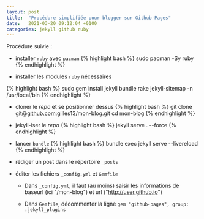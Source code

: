 ```yaml
---
layout: post
title:  "Procédure simplifiée pour blogger sur Github-Pages"
date:   2021-03-20 09:12:04 +0100
categories: jekyll github ruby
---
```


Procédure suivie :

  - installer `ruby` avec `pacman`
{% highlight bash %}
sudo pacman -Sy ruby
{% endhighlight %}

  - installer les modules `ruby` nécessaires

{% highlight bash %}
sudo gem install jekyll bundle rake jekyll-sitemap -n /usr/local/bin
{% endhighlight %}

  - cloner le *repo* et se positionner dessus
{% highlight bash %}
git clone git@github.com:gilles13/mon-blog.git
cd mon-blog
{% endhighlight %}

  - jekyll-iser le *repo*
{% highlight bash %}
jekyll serve . --force
{% endhighlight %}

  - lancer `bundle`
{% highlight bash %}
bundle exec jekyll serve --livereload
{% endhighlight %}

  - rédiger un post dans le répertoire `_posts`

  - éditer les fichiers `_config.yml` et `Gemfile`

    + Dans `_config.yml`, il faut (au moins) saisir les informations de baseurl (ici "/mon-blog") et url ("http://user.github.io")

    + Dans `Gemfile`, décommenter la ligne `gem "github-pages", group: :jekyll_plugins`

